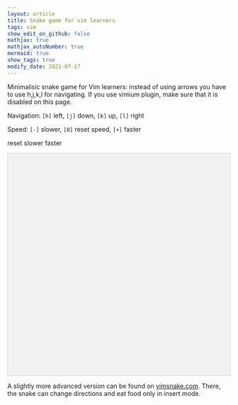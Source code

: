 ```yaml
---
layout: article
title: Snake game for vim learners
tags: vim
show_edit_on_github: false
mathjax: true
mathjax_autoNumber: true
mermaid: true
show_tags: true
modify_date: 2021-07-17
---
```


Minimalisic snake game for Vim learners: instead of using arrows you have to use h,j,k,l for navigating. If you use vimium plugin, make sure that it is disabled on this page.

Navigation: `[h]` left, `[j]` down, `[k]` up, `[l]` right

Speed: `[-]` slower, `[0]` reset speed, `[+]` faster

<!--more-->

<a class="button button--primary button--rounded button--sm" onclick="speedReset()">reset</a>
<a class="button button--primary button--rounded button--sm" onclick="speedSlower()">slower</a>
<a class="button button--primary button--rounded button--sm" onclick="speedFaster()">faster</a>

<canvas id="snake_game" width="300" height="300">
</canvas>

A slightly more advanced version can be found on [vimsnake.com](https://vimsnake.com/). There, the snake can change directions and eat food only in insert mode.

<style>
canvas {
    padding-left: 0;
    padding-right: 0;
    margin-left: auto;
    margin-right: auto;
    display: block;
    border:1px solid #d3d3d3;
    background-color: #f1f1f1;
}
</style>
<script src="/assets/js/snake_game.js"></script>
<script>startGame();</script>



